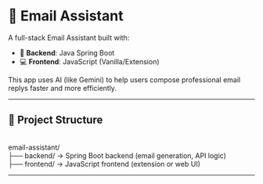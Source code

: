 
# 📧 Email Assistant

A full-stack Email Assistant built with:

- 🔧 **Backend**: Java Spring Boot
- 💻 **Frontend**: JavaScript (Vanilla/Extension)

This app uses AI (like Gemini) to help users compose professional email replys faster and more efficiently.

---

## 📁 Project Structure
<br>
email-assistant/
<br>
├── backend/ → Spring Boot backend (email generation, API logic)
<br>
├── frontend/ → JavaScript frontend (extension or web UI)

---

